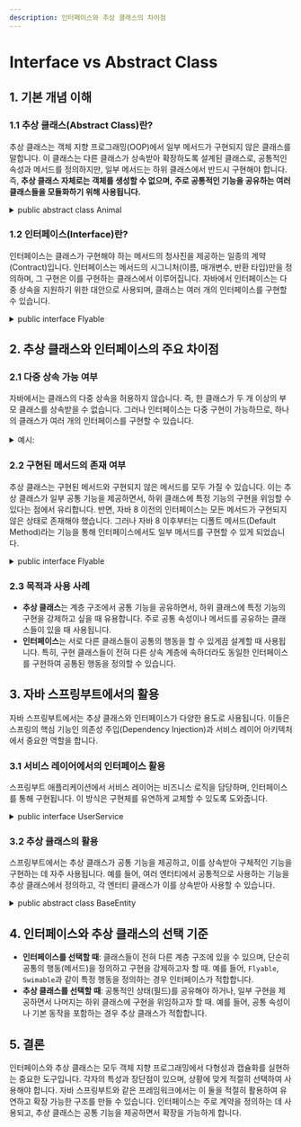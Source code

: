 ```yaml
---
description: 인터페이스와 추상 클래스의 차이점
---
```


# Interface vs Abstract Class

## 1. 기본 개념 이해

### **1.1 추상 클래스(Abstract Class)란?**

추상 클래스는 객체 지향 프로그래밍(OOP)에서 일부 메서드가 구현되지 않은 클래스를 말합니다. 이 클래스는 다른 클래스가 상속받아 확장하도록 설계된 클래스로, 공통적인 속성과 메서드를 정의하지만, 일부 메서드는 하위 클래스에서 반드시 구현해야 합니다. 즉, **추상 클래스 자체로는 객체를 생성할 수 없으며,** **주로 공통적인 기능을 공유하는 여러 클래스들을 모듈화하기 위해 사용됩니다.**

<details>

<summary>public abstract class Animal</summary>

```java
public abstract class Animal {
    // 공통 속성
    protected String name;

    // 생성자
    public Animal(String name) {
        this.name = name;
    }

    // 공통 메서드
    public void sleep() {
        System.out.println(name + " is sleeping.");
    }

    // 추상 메서드 (하위 클래스에서 구현 필요)
    public abstract void sound();
}
```

위의 `Animal` 클래스는 공통적인 속성과 메서드를 가지고 있지만, `sound()`라는 메서드는 구현되지 않았습니다. 이는 `Animal` 클래스를 상속받은 하위 클래스들이 각각의 방식으로 `sound()` 메서드를 구현하도록 강제하는 역할을 합니다.

</details>



### **1.2 인터페이스(Interface)란?**

인터페이스는 클래스가 구현해야 하는 메서드의 청사진을 제공하는 일종의 계약(Contract)입니다. 인터페이스는 메서드의 시그니처(이름, 매개변수, 반환 타입)만을 정의하며, 그 구현은 이를 구현하는 클래스에서 이루어집니다. 자바에서 인터페이스는 다중 상속을 지원하기 위한 대안으로 사용되며, 클래스는 여러 개의 인터페이스를 구현할 수 있습니다.

<details>

<summary>public interface Flyable</summary>

```java
public interface Flyable {
    void fly();
}

public interface Swimable {
    void swim();
}

public class Duck implements Flyable, Swimable {
    @Override
    public void fly() {
        System.out.println("Duck is flying.");
    }

    @Override
    public void swim() {
        System.out.println("Duck is swimming.");
    }
}
```

위의 예제에서 `Flyable`과 `Swimable` 인터페이스는 각각 `fly()`와 `swim()` 메서드를 정의하고 있습니다. `Duck` 클래스는 이 두 인터페이스를 구현하며, 각각의 메서드를 실제로 구현하고 있습니다.

</details>



## 2. 추상 클래스와 인터페이스의 주요 차이점

### **2.1 다중 상속 가능 여부**

자바에서는 클래스의 다중 상속을 허용하지 않습니다. 즉, 한 클래스가 두 개 이상의 부모 클래스를 상속받을 수 없습니다. 그러나 인터페이스는 다중 구현이 가능하므로, 하나의 클래스가 여러 개의 인터페이스를 구현할 수 있습니다.

<details>

<summary> 예시:</summary>

```java
public class Animal {
    // 기본 클래스
}

public interface Flyable {
    void fly();
}

public interface Swimable {
    void swim();
}

public class Duck extends Animal implements Flyable, Swimable {
    @Override
    public void fly() {
        System.out.println("Duck is flying.");
    }

    @Override
    public void swim() {
        System.out.println("Duck is swimming.");
    }
}
```

위 코드에서 `Duck` 클래스는 `Animal` 클래스를 상속받고, 동시에 `Flyable`과 `Swimable` 인터페이스를 구현합니다. 이처럼 인터페이스를 사용하면 다중 상속의 장점을 얻을 수 있습니다.

</details>



### **2.2 구현된 메서드의 존재 여부**

추상 클래스는 구현된 메서드와 구현되지 않은 메서드를 모두 가질 수 있습니다. 이는 추상 클래스가 일부 공통 기능을 제공하면서, 하위 클래스에 특정 기능의 구현을 위임할 수 있다는 점에서 유리합니다. 반면, 자바 8 이전의 인터페이스는 모든 메서드가 구현되지 않은 상태로 존재해야 했습니다. 그러나 자바 8 이후부터는 디폴트 메서드(Default Method)라는 기능을 통해 인터페이스에서도 일부 메서드를 구현할 수 있게 되었습니다.

<details>

<summary>public interface Flyable</summary>

```java
public interface Flyable {
    void fly();

    default void takeOff() {
        System.out.println("Taking off.");
    }
}
```

위 예제에서 `takeOff()` 메서드는 디폴트 메서드로, 인터페이스 내에서 구현되었습니다. 이를 통해 인터페이스를 구현하는 클래스들이 공통적으로 사용할 수 있는 기능을 제공할 수 있습니다.

</details>



### **2.3 목적과 사용 사례**

* **추상 클래스**는 계층 구조에서 공통 기능을 공유하면서, 하위 클래스에 특정 기능의 구현을 강제하고 싶을 때 유용합니다. 주로 공통 속성이나 메서드를 공유하는 클래스들이 있을 때 사용됩니다.
* **인터페이스**는 서로 다른 클래스들이 공통의 행동을 할 수 있게끔 설계할 때 사용됩니다. 특히, 구현 클래스들이 전혀 다른 상속 계층에 속하더라도 동일한 인터페이스를 구현하여 공통된 행동을 정의할 수 있습니다.

## 3. 자바 스프링부트에서의 활용

자바 스프링부트에서는 추상 클래스와 인터페이스가 다양한 용도로 사용됩니다. 이들은 스프링의 핵심 기능인 의존성 주입(Dependency Injection)과 서비스 레이어 아키텍처에서 중요한 역할을 합니다.

### **3.1 서비스 레이어에서의 인터페이스 활용**

스프링부트 애플리케이션에서 서비스 레이어는 비즈니스 로직을 담당하며, 인터페이스를 통해 구현됩니다. 이 방식은 구현체를 유연하게 교체할 수 있도록 도와줍니다.

<details>

<summary>public interface UserService</summary>

```java
public interface UserService {
    User findUserById(Long id);
    void createUser(User user);
}

@Service
public class UserServiceImpl implements UserService {
    
    private final UserRepository userRepository;

    @Autowired
    public UserServiceImpl(UserRepository userRepository) {
        this.userRepository = userRepository;
    }

    @Override
    public User findUserById(Long id) {
        return userRepository.findById(id)
            .orElseThrow(() -> new UserNotFoundException("User not found"));
    }

    @Override
    public void createUser(User user) {
        userRepository.save(user);
    }
}
```

위 예제에서 `UserService` 인터페이스는 사용자 관련 비즈니스 로직을 정의하고 있으며, `UserServiceImpl` 클래스가 이를 구현합니다. 이 구조는 다른 구현체를 쉽게 교체하거나 추가할 수 있도록 해주며, 스프링의 의존성 주입을 통해 인터페이스를 사용하는 곳에 필요한 구현체를 자동으로 주입해줍니다.

</details>



### **3.2 추상 클래스의 활용**

스프링부트에서는 추상 클래스가 공통 기능을 제공하고, 이를 상속받아 구체적인 기능을 구현하는 데 자주 사용됩니다. 예를 들어, 여러 엔터티에서 공통적으로 사용하는 기능을 추상 클래스에서 정의하고, 각 엔터티 클래스가 이를 상속받아 사용할 수 있습니다.

<details>

<summary>public abstract class BaseEntity</summary>

```java
@MappedSuperclass
public abstract class BaseEntity {
    
    @Id
    @GeneratedValue(strategy = GenerationType.IDENTITY)
    private Long id;

    private LocalDateTime createdAt;
    private LocalDateTime updatedAt;

    @PrePersist
    protected void onCreate() {
        this.createdAt = LocalDateTime.now();
    }

    @PreUpdate
    protected void onUpdate() {
        this.updatedAt = LocalDateTime.now();
    }

    // Getters and Setters...
}

@Entity
public class User extends BaseEntity {
    private String name;
    private String email;

    // Getters and Setters...
}
```

위 코드에서 `BaseEntity` 추상 클래스는 모든 엔터티에서 공통적으로 사용될 `id`, `createdAt`, `updatedAt` 필드를 정의하고 있습니다. 또한, `onCreate()`와 `onUpdate()` 메서드는 각각 엔터티가 생성되거나 업데이트될 때 자동으로 호출됩니다. `User` 클래스는 `BaseEntity`를 상속받아 이 기능을 그대로 사용할 수 있습니다.

</details>



## 4. 인터페이스와 추상 클래스의 선택 기준

* **인터페이스를 선택할 때**: 클래스들이 전혀 다른 계층 구조에 있을 수 있으며, 단순히 공통의 행동(메서드)을 정의하고 구현을 강제하고자 할 때. 예를 들어, `Flyable`, `Swimable`과 같이 특정 행동을 정의하는 경우 인터페이스가 적합합니다.
* **추상 클래스를 선택할 때**: 공통적인 상태(필드)를 공유해야 하거나, 일부 구현을 제공하면서 나머지는 하위 클래스에 구현을 위임하고자 할 때. 예를 들어, 공통 속성이나 기본 동작을 포함하는 경우 추상 클래스가 적합합니다.

## 5. 결론

인터페이스와 추상 클래스는 모두 객체 지향 프로그래밍에서 다형성과 캡슐화를 실현하는 중요한 도구입니다. 각자의 특성과 장단점이 있으며, 상황에 맞게 적절히 선택하여 사용해야 합니다. 자바 스프링부트와 같은 프레임워크에서는 이 둘을 적절히 활용하여 유연하고 확장 가능한 구조를 만들 수 있습니다. 인터페이스는 주로 계약을 정의하는 데 사용되고, 추상 클래스는 공통 기능을 제공하면서 확장을 가능하게 합니다.
